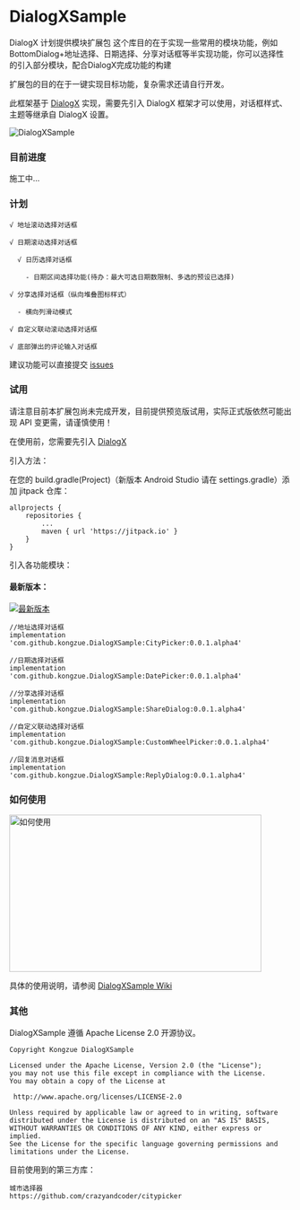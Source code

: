 # DialogXSample

DialogX 计划提供模块扩展包
这个库目的在于实现一些常用的模块功能，例如BottomDialog+地址选择、日期选择、分享对话框等半实现功能，你可以选择性的引入部分模块，配合DialogX完成功能的构建

扩展包的目的在于一键实现目标功能，复杂需求还请自行开发。

此框架基于 [DialogX](https://github.com/kongzue/DialogX) 实现，需要先引入 DialogX 框架才可以使用，对话框样式、主题等继承自 DialogX 设置。

![DialogXSample](https://github.com/kongzue/DialogXSample/raw/master/img_dialogx_sample.png)

### 目前进度

施工中...

### 计划

```
√ 地址滚动选择对话框

√ 日期滚动选择对话框

  √ 日历选择对话框
  
    - 日期区间选择功能(待办：最大可选日期数限制、多选的预设已选择)

√ 分享选择对话框（纵向堆叠图标样式）

  - 横向列滑动模式

√ 自定义联动滚动选择对话框

√ 底部弹出的评论输入对话框
```

建议功能可以直接提交 [issues](https://github.com/kongzue/DialogXSample/issues)

### 试用

请注意目前本扩展包尚未完成开发，目前提供预览版试用，实际正式版依然可能出现 API 变更需，请谨慎使用！

在使用前，您需要先引入 [DialogX](https://github.com/kongzue/DialogX)

引入方法：

在您的 build.gradle(Project)（新版本 Android Studio 请在 settings.gradle）添加 jitpack 仓库：
```
allprojects {
    repositories {
        ...
        maven { url 'https://jitpack.io' }
    }
}
```

引入各功能模块：

#### 最新版本：

[![最新版本](https://jitpack.io/v/kongzue/DialogXSample.svg)](https://jitpack.io/#kongzue/DialogXSample)

```
//地址选择对话框
implementation 'com.github.kongzue.DialogXSample:CityPicker:0.0.1.alpha4'

//日期选择对话框
implementation 'com.github.kongzue.DialogXSample:DatePicker:0.0.1.alpha4'

//分享选择对话框
implementation 'com.github.kongzue.DialogXSample:ShareDialog:0.0.1.alpha4'

//自定义联动选择对话框
implementation 'com.github.kongzue.DialogXSample:CustomWheelPicker:0.0.1.alpha4'

//回复消息对话框
implementation 'com.github.kongzue.DialogXSample:ReplyDialog:0.0.1.alpha4'
```

### 如何使用

<a href="https://github.com/kongzue/DialogXSample/wiki/"><img src="https://github.com/kongzue/DialogX/raw/master/readme/img_how_to_use_tip.png" alt="如何使用" width="450" height="280" /></a>

具体的使用说明，请参阅 [DialogXSample Wiki](https://github.com/kongzue/DialogXSample/wiki/)

### 其他

DialogXSample 遵循 Apache License 2.0 开源协议。

```
Copyright Kongzue DialogXSample

Licensed under the Apache License, Version 2.0 (the "License");
you may not use this file except in compliance with the License.
You may obtain a copy of the License at

 http://www.apache.org/licenses/LICENSE-2.0

Unless required by applicable law or agreed to in writing, software
distributed under the License is distributed on an "AS IS" BASIS,
WITHOUT WARRANTIES OR CONDITIONS OF ANY KIND, either express or implied.
See the License for the specific language governing permissions and
limitations under the License.
```

目前使用到的第三方库：
```
城市选择器
https://github.com/crazyandcoder/citypicker

```
